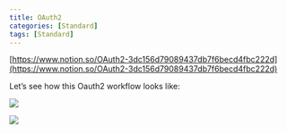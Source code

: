 ```yaml
---
title: OAuth2
categories: [Standard]
tags: [Standard]
---
```


[https://www.notion.so/OAuth2-3dc156d79089437db7f6becd4fbc222d](https://www.notion.so/OAuth2-3dc156d79089437db7f6becd4fbc222d)


Let’s see how this Oauth2 workflow looks like:


![](https://prod-files-secure.s3.us-west-2.amazonaws.com/9960fb2a-b75e-4bea-a8f9-b00925db1215/3bce41e0-99e8-4ebd-9701-e2bc9cbb79a2/Untitled.png?X-Amz-Algorithm=AWS4-HMAC-SHA256&X-Amz-Content-Sha256=UNSIGNED-PAYLOAD&X-Amz-Credential=ASIAZI2LB466R6BYP5C5%2F20250825%2Fus-west-2%2Fs3%2Faws4_request&X-Amz-Date=20250825T202531Z&X-Amz-Expires=3600&X-Amz-Security-Token=IQoJb3JpZ2luX2VjEAsaCXVzLXdlc3QtMiJHMEUCIQDWLFqE6wkMMMAXVDBopeu03DmbKkCC2LyWlNUBAvx5UgIgUlkH4k11bI%2F9x14nhGrMe%2B0vcYwDnSBmJhr1OtOZDl0q%2FwMIZBAAGgw2Mzc0MjMxODM4MDUiDATcHZJHq650LQhhHCrcA1Tbt95t0ydvhNgOWSmkr54lc0ejLAhA2cu81%2FZobSOi69LPtXCaWAVCQHwaFtA8tLCabf8VgcoIdARQEdCPCmxtDCNr%2B9tKGP%2BG87PSI0%2F2ZazdO1gG1fOWus8eSlpk5d1g0mwCbKx49ghQmYD2HyltuK%2Baq5CVXjpbtn%2BPAMo%2BQ%2Bs8XGI8yqXGYXv0MJ13fwW5vu4PCuUKAiK3TEwCyRYdXFxpu%2BTJlQTmuEQ7R7sN5MA8h3G7MhApPltbxlj1aQhoCrGG%2Ff8Lk8Iix4XE2oaL3CpoObiI85eqKRXh9ligeHQCrubKhN3xH4t1TUyX3oJnRJnjd7VdXoP78E7GoT8krneILH4e7T%2B9P6X%2BbOwW734KskSvuv6%2F4DHOrgbglGxi8KFk33rkgVx2nZ87wNeX9Tg61ASLSciIxlz%2FfK1XHyeU9oDHYQ7YwGvRhrqeGRzwhd51Hn2UU7O5SROjNtZ4BgmT3fg3MNBf60x5G5OhUt80K8Z7lZ1c11Ka8CuG90uzjPNqO%2BIHzw%2Bcxtz%2FE8yzcHeboOj7CmcgkEEo84zAGG3w88zpNINWhi4bm%2Bre55Pk3sLROg83Ow%2FEsqIceyJDt0cK%2FR%2Fguw%2Bf2Z11sXRvO1LXwmcyoZnmKVY8MIrossUGOqUBiextY5vV82kEXNmuHzjDvcfbvox8A02EOgMzUeTk4QqhqB4%2BmXhSqgiLHlVm9Sew2wRduQLUqpepdllX8kVST%2BIZxAqRbmbJIrQwWIfsexgcBzlsu%2F8ZDgZz2wVCVK2iv3q3glmWUEZXjnpzmVY1bnn7vU7FUjcGkZCQ1yJdy%2BQ1Pv055Fkdf1QGh51W2mqPtSnN7KciHH7rb0u9XzV%2BU3BH%2F0Am&X-Amz-Signature=b4d57eab7f15af7f743e7d480ccc23f8f728c7bb9f4cd269722f85ea7e1aa4fa&X-Amz-SignedHeaders=host&x-amz-checksum-mode=ENABLED&x-id=GetObject)


![](https://prod-files-secure.s3.us-west-2.amazonaws.com/9960fb2a-b75e-4bea-a8f9-b00925db1215/27d32b66-de43-41de-80f7-7edb81d1190f/Untitled.png?X-Amz-Algorithm=AWS4-HMAC-SHA256&X-Amz-Content-Sha256=UNSIGNED-PAYLOAD&X-Amz-Credential=ASIAZI2LB466R6BYP5C5%2F20250825%2Fus-west-2%2Fs3%2Faws4_request&X-Amz-Date=20250825T202531Z&X-Amz-Expires=3600&X-Amz-Security-Token=IQoJb3JpZ2luX2VjEAsaCXVzLXdlc3QtMiJHMEUCIQDWLFqE6wkMMMAXVDBopeu03DmbKkCC2LyWlNUBAvx5UgIgUlkH4k11bI%2F9x14nhGrMe%2B0vcYwDnSBmJhr1OtOZDl0q%2FwMIZBAAGgw2Mzc0MjMxODM4MDUiDATcHZJHq650LQhhHCrcA1Tbt95t0ydvhNgOWSmkr54lc0ejLAhA2cu81%2FZobSOi69LPtXCaWAVCQHwaFtA8tLCabf8VgcoIdARQEdCPCmxtDCNr%2B9tKGP%2BG87PSI0%2F2ZazdO1gG1fOWus8eSlpk5d1g0mwCbKx49ghQmYD2HyltuK%2Baq5CVXjpbtn%2BPAMo%2BQ%2Bs8XGI8yqXGYXv0MJ13fwW5vu4PCuUKAiK3TEwCyRYdXFxpu%2BTJlQTmuEQ7R7sN5MA8h3G7MhApPltbxlj1aQhoCrGG%2Ff8Lk8Iix4XE2oaL3CpoObiI85eqKRXh9ligeHQCrubKhN3xH4t1TUyX3oJnRJnjd7VdXoP78E7GoT8krneILH4e7T%2B9P6X%2BbOwW734KskSvuv6%2F4DHOrgbglGxi8KFk33rkgVx2nZ87wNeX9Tg61ASLSciIxlz%2FfK1XHyeU9oDHYQ7YwGvRhrqeGRzwhd51Hn2UU7O5SROjNtZ4BgmT3fg3MNBf60x5G5OhUt80K8Z7lZ1c11Ka8CuG90uzjPNqO%2BIHzw%2Bcxtz%2FE8yzcHeboOj7CmcgkEEo84zAGG3w88zpNINWhi4bm%2Bre55Pk3sLROg83Ow%2FEsqIceyJDt0cK%2FR%2Fguw%2Bf2Z11sXRvO1LXwmcyoZnmKVY8MIrossUGOqUBiextY5vV82kEXNmuHzjDvcfbvox8A02EOgMzUeTk4QqhqB4%2BmXhSqgiLHlVm9Sew2wRduQLUqpepdllX8kVST%2BIZxAqRbmbJIrQwWIfsexgcBzlsu%2F8ZDgZz2wVCVK2iv3q3glmWUEZXjnpzmVY1bnn7vU7FUjcGkZCQ1yJdy%2BQ1Pv055Fkdf1QGh51W2mqPtSnN7KciHH7rb0u9XzV%2BU3BH%2F0Am&X-Amz-Signature=ae820739709636f3d647faa170335228a192f2502a5e1e5bf14b2c86b5cd1dda&X-Amz-SignedHeaders=host&x-amz-checksum-mode=ENABLED&x-id=GetObject)

